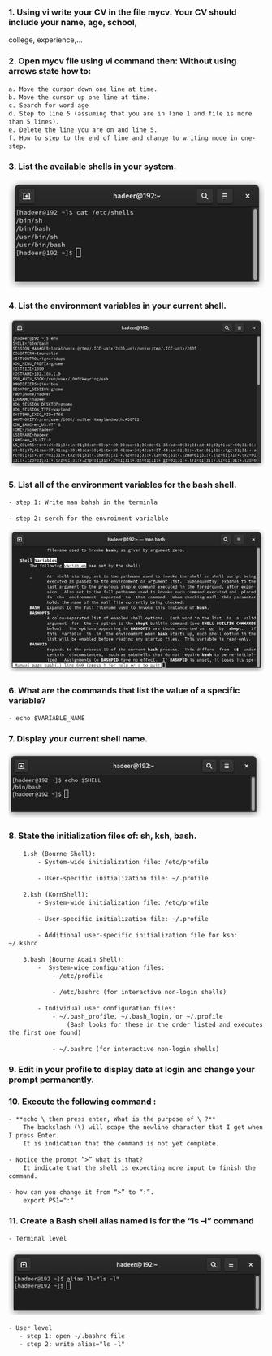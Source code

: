 ### 1. Using vi write your CV in the file mycv. Your CV should include your name, age, school,
college, experience,...


### 2. Open mycv file using vi command then: Without using arrows state how to:
	a. Move the cursor down one line at time.
	b. Move the cursor up one line at time.
	c. Search for word age
	d. Step to line 5 (assuming that you are in line 1 and file is more than 5 lines).
	e. Delete the line you are on and line 5.
	f. How to step to the end of line and change to writing mode in one-step.

### 3. List the available shells in your system.
   
![q3](q3)

### 4. List the environment variables in your current shell.
   
![q4](q4)

### 5. List all of the environment variables for the bash shell.
	
 	- step 1: Write man bahsh in the terminla
	
 	- step 2: serch for the envroiment varialble
	
  ![q5](q5_3)
	
### 6. What are the commands that list the value of a specific variable?
	- echo $VARIABLE_NAME

### 7. Display your current shell name.
![q7](q7)

### 8. State the initialization files of: sh, ksh, bash.
		1.sh (Bourne Shell):	
		    - System-wide initialization file: /etc/profile
      
		    - User-specific initialization file: ~/.profile
		
		2.ksh (KornShell):
		    - System-wide initialization file: /etc/profile
      
		    - User-specific initialization file: ~/.profile
      
		    - Additional user-specific initialization file for ksh: ~/.kshrc
		
		3.bash (Bourne Again Shell):
			-  System-wide configuration files:
				- /etc/profile
    
				- /etc/bashrc (for interactive non-login shells)
    
			- Individual user configuration files:
				- ~/.bash_profile, ~/.bash_login, or ~/.profile 
    				(Bash looks for these in the order listed and executes the first one found)
	
				- ~/.bashrc (for interactive non-login shells)

### 9. Edit in your profile to display date at login and change your prompt permanently.

### 10. Execute the following command :
	- **echo \ then press enter, What is the purpose of \ ?**
 		The backslash (\) will scape the newline character that I get when I press Enter.
   		It is indication that the command is not yet complete.
 
	- Notice the prompt ”>” what is that? 
 		It indicate that the shell is expecting more input to finish the command.
 
 	- how can you change it from “>” to “:”.
  		export PS1=":"

### 11. Create a Bash shell alias named ls for the “ls –l” command
	- Terminal level
 
  ![q11](q11_terminal)
 
	- User level
	   - step 1: open ~/.bashrc file
	   - step 2: write alias="ls -l"
	

